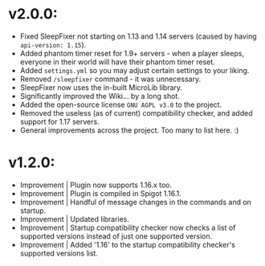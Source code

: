 # v2.0.0:

* Fixed SleepFixer not starting on 1.13 and 1.14 servers (caused by having `api-version: 1.15`).
* Added phantom timer reset for 1.9+ servers - when a player sleeps, everyone in their world will have their phantom
  timer reset.
* Added `settings.yml` so you may adjust certain settings to your liking.
* Removed `/sleepfixer` command - it was unnecessary.
* SleepFixer now uses the in-built MicroLib library.
* Significantly improved the Wiki... by a long shot.
* Added the open-source license `GNU AGPL v3.0` to the project.
* Removed the useless (as of current) compatibility checker, and added support for 1.17 servers.
* General improvements across the project. Too many to list here. :)

# v1.2.0:

* Improvement | Plugin now supports 1.16.x too.
* Improvement | Plugin is compiled in Spigot 1.16.1.
* Improvement | Handful of message changes in the commands and on startup.
* Improvement | Updated libraries.
* Improvement | Startup compatibility checker now checks a list of supported versions instead of just one supported
  version.
* Improvement | Added '1.16' to the startup compatibility checker's supported versions list.